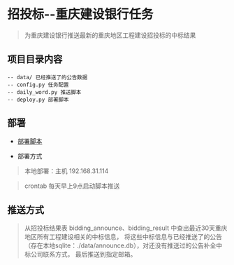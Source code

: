 # 招投标--重庆建设银行任务

> 为重庆建设银行推送最新的重庆地区工程建设招投标的中标结果

## 项目目录内容

```
-- data/ 已经推送了的公告数据
-- config.py 任务配置
-- daily_word.py 推送脚本
-- deploy.py 部署脚本
```

## 部署

* [部署脚本](others/Chongqing_construction_for_ccb/deploy.py)

* 部署方式

> 本地部署：主机 192.168.31.114

> crontab 每天早上9点启动脚本推送

## 推送方式

> 从招投标结果表 bidding_announce、bidding_result 中查出最近30天重庆地区所有工程建设相关的中标信息，
将这些中标信息与已经推送了的公告（存在本地sqlite：./data/announce.db），对还没有推送过的公告补全中标公司联系方式，
最后推送到指定邮箱。
